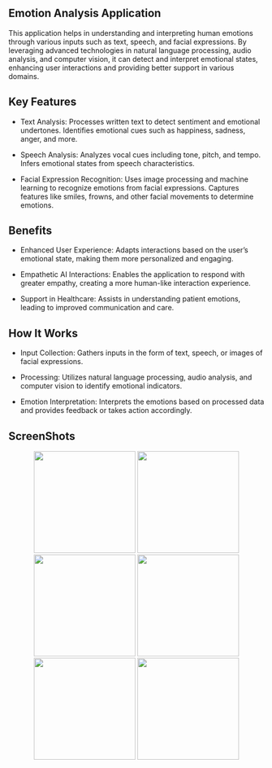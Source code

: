 ## Emotion Analysis Application
This application helps in understanding and interpreting human emotions through various inputs such as text, speech, and facial expressions. By leveraging advanced technologies in natural language processing, audio analysis, and computer vision, it can detect and interpret emotional states, enhancing user interactions and providing better support in various domains.

## Key Features

- Text Analysis:
Processes written text to detect sentiment and emotional undertones.
Identifies emotional cues such as happiness, sadness, anger, and more.

- Speech Analysis:
Analyzes vocal cues including tone, pitch, and tempo.
Infers emotional states from speech characteristics.

- Facial Expression Recognition:
Uses image processing and machine learning to recognize emotions from facial expressions.
Captures features like smiles, frowns, and other facial movements to determine emotions.

## Benefits

- Enhanced User Experience:
Adapts interactions based on the user’s emotional state, making them more personalized and engaging.

- Empathetic AI Interactions:
Enables the application to respond with greater empathy, creating a more human-like interaction experience.

- Support in Healthcare:
Assists in understanding patient emotions, leading to improved communication and care.

## How It Works
- Input Collection: Gathers inputs in the form of text, speech, or images of facial expressions.

- Processing: Utilizes natural language processing, audio analysis, and computer vision to identify emotional indicators.

- Emotion Interpretation: Interprets the emotions based on processed data and provides feedback or takes action accordingly.

## ScreenShots

<p align="center">
  <img src="https://github.com/MoazMohamedHamzaGaber/Emotion-Analysis/assets/112036630/fb66c220-d115-4e02-bba0-62ce6c4bfb07" width="200" />
  <img src="https://github.com/MoazMohamedHamzaGaber/Emotion-Analysis/assets/112036630/42416005-43e1-4ecf-9c16-549da29bdc3a" width="200" />
  <img src="https://github.com/MoazMohamedHamzaGaber/Emotion-Analysis/assets/112036630/fafa4f1a-0483-49b3-9488-01adb1b21a3b" width="200" />
  <img src="https://github.com/MoazMohamedHamzaGaber/Emotion-Analysis/assets/112036630/26f9a90f-2ba0-4b52-8b2e-85862a41d6c9" width="200" />
  <img src="https://github.com/MoazMohamedHamzaGaber/Emotion-Analysis/assets/112036630/c5efd946-0774-4809-b880-3607993e2531" width="200" />
  <img src="https://github.com/MoazMohamedHamzaGaber/Emotion-Analysis/assets/112036630/2da7e199-edbb-4847-8480-218a01874c24" width="200" />
  
</p>

